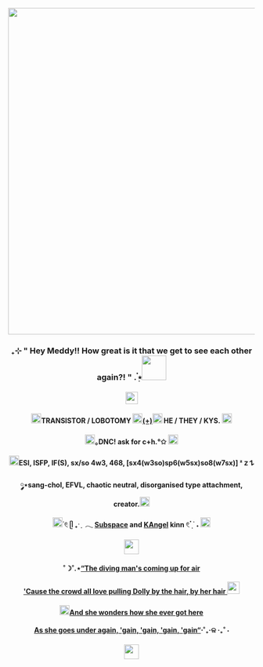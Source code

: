 <p align="center">
  <img width="666" src="https://sun9-75.userapi.com/impg/6ajdluYnpjIs4DI1iB5oZCBVqjEFX7hsk03I8Q/Xpb_RQANeDE.jpg?size=2088x1407&quality=95&sign=2d2438574b2d55c9a6be23e4cef55eec&type=album">
</p>  
<h3 align="center">₊⊹ " Hey Meddy!! How great is it that we get to see each other again?! " . ๋࣭⭑<img src="https://64.media.tumblr.com/cb09f04f1d38ea4f52dec7e3b991d3ab/96812b3b3a743299-18/s75x75_c1/fd588292d43721b6d74e6dc220a60f9103cc1ba8.gifv" height="50"/></h3>
<h4 align="center"><img src="https://64.media.tumblr.com/eaf500c3552da09c81a41ed1b7b4b7e8/981e193c1ba2a2e0-71/s400x600/a02b3de0bcee0d472636ec555a9a66047cd012ee.gifv" height="25"/></h4>  
<h4 align="center"><img src="https://64.media.tumblr.com/f7174729efa2592f23d1497be69b7489/442e1da48efb65eb-b9/s75x75_c1/90212dfb50c6b7ed2428713c5ee6f340d5119209.gifv" height="20"/>TRANSISTOR / LOBOTOMY <img src="https://64.media.tumblr.com/4ea97a2066a32c9c9baa7ae231969ee9/fe7ad34fc5a8fcbb-e4/s75x75_c1/a42308958864f4386554f0f9fa3e1b2816681430.gifv" height="20"/><a href="https://en.pronouns.page/@TR4NS1ST0RY111" target="_blank">(+)</a><img src="https://64.media.tumblr.com/64ff495feffd815355cff3e72a292342/fe7ad34fc5a8fcbb-8a/s75x75_c1/41edb6f652127d9d785e57dc173509c83ffb17f9.gifv" height="20"/> HE / THEY / KYS. <img src="https://64.media.tumblr.com/91872683fae32b4844a9e83b543077b5/442e1da48efb65eb-fa/s75x75_c1/a5612a64f7d9b5b21c88bd1b7771e182616e4d2d.gifv"height="20"/></h4>  
<h4 align="center"><img src="https://64.media.tumblr.com/abe25dc79a23f2d5a47c19ca5a60fdd2/9a5e59d4a20102aa-26/s75x75_c1/92a119554e254c453ab572f08727d4d225bf7b4b.gifv" height="20"/>｡DNC! ask for c+h.°✩ <img src="https://64.media.tumblr.com/d0dba451bf4f1a1cc1e6f11df8877f9f/9a5e59d4a20102aa-e9/s75x75_c1/3e8f2ba972afa71346a8b31879c8fcf95cb0eb93.gifv"height="20"/></h4> 
<h4 align="center"><img src="https://64.media.tumblr.com/c6c5fad58a4b46f65f6728f48f7215cb/37221ecbab8edd94-e8/s75x75_c1/73599740d85e7cf17300a7e6d2642eee156bea7a.gifv" height="20"/>ESI, ISFP, IF(S), sx/so 4w3, 468, [sx4(w3so)sp6(w5sx)so8(w7sx)] ᶻ 𝗓 𐰁</h4> 
<h4 align="center">༘⋆sang-chol, EFVL, chaotic neutral, disorganised type attachment, creator.<img src="https://64.media.tumblr.com/09012edbc0b3438ab0771d25aa68d7dc/37221ecbab8edd94-cf/s75x75_c1/0e1d8cc971a93b95c17d71b374d140243f9307fc.gifv" height="20"/></h4>
<h4 align="center"> <img src="https://64.media.tumblr.com/ad90f8b8b0432e58bfbad2f81c2c8ce1/04dfb8c512e3f807-9e/s75x75_c1/3310bc341690b51a36d387228848a5b8841f83d8.gifv" height="20"/> ࣪𓏲ּ ᥫ ₊ˑ ִ ֶ 𓂃 <a href="https://phighting.fandom.com/wiki/Subspace/Lore" target="_blank">Subspace</a> and <a href="https://needy-streamer-overload.fandom.com/wiki/Ame-chan" target="_blank">KAngel</a> kinn 𓏲 ๋࣭  ࣪ ˖ <img src="https://64.media.tumblr.com/f19bfdbb9979717082f6d3cddaa82c1e/220085b3aefed706-6e/s75x75_c1/1bb115e3066a3754107b78319450acefdd15c54d.pnj"height="20"/></h4>
<h4 align="center"><img src="https://sun6-20.userapi.com/impg/U_yUmylmIIOmcdNkxPpA7L4iRCauQrbHIRWrPw/FB4Odc8q-5M.jpg?size=1000x1000&quality=95&sign=0bd7692f84593931b06f5265700046a6&type=album" height="30"/></h4>  
<h4 align="center">˚☽˚.⋆<a href="https://youtu.be/h44X3Wn82H8?si=xAgZrAxxSHBbABHe&t=69" target="_blank">“The diving man's coming up for air</a></h4>
<h4 align="center"><a href="https://youtu.be/h44X3Wn82H8?si=6pg388VzOHV-UvRp&t=71" target="_blank">'Cause the crowd all love pulling Dolly by the hair, by her hair <img src="https://64.media.tumblr.com/ae903a8b30c3ff70cd7d1c0341a523cd/2e220f9d268f7399-d2/s75x75_c1/7242f3a2dce0d8caecb290d2a450224e141ea2cf.gifv" height="25"/></a></h4>
<h4 align="center"><img src="https://64.media.tumblr.com/cfab951e03cb2d3210e5b879b3ac5c7e/b55b2416bafcc208-fb/s75x75_c1/7f6d1536414797571133f47cc6e891a469a7b51b.gifv" height="20"/><a href="https://youtu.be/h44X3Wn82H8?si=eTP_WUBE9tyZN9wx&t=76" target="_blank">And she wonders how she ever got here</a></h4>
<h4 align="center"><a href="https://youtu.be/h44X3Wn82H8?si=eTP_WUBE9tyZN9wx&t=79" target="_blank">As she goes under again, 'gain, 'gain, 'gain, 'gain“</a>⋅˚₊‧ଳ ‧₊˚ ⋅</h4>
<h4 align="center"><img src="https://64.media.tumblr.com/1328ef96fef208597c4ee2ce50c88a19/038b5d1fbc72f290-d0/s400x600/fe182189e15a8bfcc1ae0821d89668ee1993c055.gifv" height="30"/></h4>  
